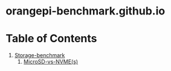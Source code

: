 # orangepi-benchmark.github.io

# Table of Contents
1. [Storage-benchmark](Storage-benchmark)
    1. [MicroSD-vs-NVME(s)](Storage-benchmark/MicroSD-vs-NVME(s).md)